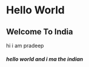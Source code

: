 <h1>Hello World</h1>
<h2>Welcome To India</h2>
hi i am pradeep
<h5>hello world and i ma the indian</h5>
